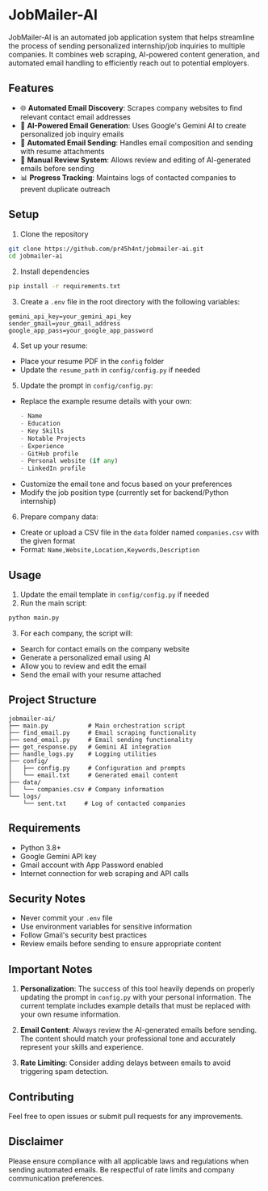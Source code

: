 # JobMailer-AI

JobMailer-AI is an automated job application system that helps streamline the process of sending personalized internship/job inquiries to multiple companies. It combines web scraping, AI-powered content generation, and automated email handling to efficiently reach out to potential employers.

## Features

- 🌐 **Automated Email Discovery**: Scrapes company websites to find relevant contact email addresses
- 🤖 **AI-Powered Email Generation**: Uses Google's Gemini AI to create personalized job inquiry emails
- 📧 **Automated Email Sending**: Handles email composition and sending with resume attachments
- 📝 **Manual Review System**: Allows review and editing of AI-generated emails before sending
- 📊 **Progress Tracking**: Maintains logs of contacted companies to prevent duplicate outreach

## Setup

1. Clone the repository
```bash
git clone https://github.com/pr45h4nt/jobmailer-ai.git
cd jobmailer-ai
```

2. Install dependencies
```bash
pip install -r requirements.txt
```

3. Create a `.env` file in the root directory with the following variables:
```
gemini_api_key=your_gemini_api_key
sender_gmail=your_gmail_address
google_app_pass=your_google_app_password
```

4. Set up your resume:
- Place your resume PDF in the `config` folder
- Update the `resume_path` in `config/config.py` if needed

5. Update the prompt in `config/config.py`:
- Replace the example resume details with your own:
  ```python
  - Name
  - Education
  - Key Skills
  - Notable Projects
  - Experience
  - GitHub profile
  - Personal website (if any)
  - LinkedIn profile
  ```
- Customize the email tone and focus based on your preferences
- Modify the job position type (currently set for backend/Python internship)

6. Prepare company data:
- Create or upload a CSV file in the `data` folder named `companies.csv` with the given format
- Format: `Name,Website,Location,Keywords,Description`

## Usage

1. Update the email template in `config/config.py` if needed
2. Run the main script:
```bash
python main.py
```

3. For each company, the script will:
- Search for contact emails on the company website
- Generate a personalized email using AI
- Allow you to review and edit the email
- Send the email with your resume attached

## Project Structure

```
jobmailer-ai/
├── main.py           # Main orchestration script
├── find_email.py     # Email scraping functionality
├── send_email.py     # Email sending functionality
├── get_response.py   # Gemini AI integration
├── handle_logs.py    # Logging utilities
├── config/
│   ├── config.py     # Configuration and prompts
│   └── email.txt     # Generated email content
├── data/
│   └── companies.csv # Company information
└── logs/
    └── sent.txt     # Log of contacted companies
```

## Requirements

- Python 3.8+
- Google Gemini API key
- Gmail account with App Password enabled
- Internet connection for web scraping and API calls

## Security Notes

- Never commit your `.env` file
- Use environment variables for sensitive information
- Follow Gmail's security best practices
- Review emails before sending to ensure appropriate content

## Important Notes

1. **Personalization**: The success of this tool heavily depends on properly updating the prompt in `config.py` with your personal information. The current template includes example details that must be replaced with your own resume information.

2. **Email Content**: Always review the AI-generated emails before sending. The content should match your professional tone and accurately represent your skills and experience.

3. **Rate Limiting**: Consider adding delays between emails to avoid triggering spam detection.

## Contributing

Feel free to open issues or submit pull requests for any improvements.


## Disclaimer

Please ensure compliance with all applicable laws and regulations when sending automated emails. Be respectful of rate limits and company communication preferences.
